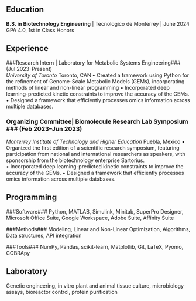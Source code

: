 
## Education
**B.S. in Biotechnology Engineering** | Tecnologico de Monterrey | June 2024
GPA 4.0, 1st in Class Honors

## Experience
###Research Intern | Laboratory for Metabolic Systems Engineering### (Jul 2023-Present)   
*University of Toronto* Toronto, CAN
  •	Created a framework using Python for the refinement of Genome-Scale Metabolic Models (GEMs), incorporating methods of linear and non-linear programming
  •	Incorporated deep learning-predicted kinetic constraints to improve the accuracy of the GEMs.
  •	Designed a framework that efficiently processes omics information across multiple databases.

### Organizing Committee| Biomolecule Research Lab Symposium ### (Feb 2023–Jun 2023)   
*Monterrey Institute of Technology and Higher Education* Puebla, Mexico
  •	Organized the first edition of a scientific research symposium, featuring participation from national and international researchers as speakers, with sponsorship from the biotechnology enterprise Sartorius.  
  •	Incorporated deep learning-predicted kinetic constraints to improve the accuracy of the GEMs.
  •	Designed a framework that efficiently processes omics information across multiple databases.

## Programming
###Software###
Python, MATLAB, Simulink, Minitab, SuperPro Designer, Microsoft Office Suite, Google Workspace, Adobe Suite, Affinity Suite

###Methods###
Modeling, Linear and Non-Linear Optimization, Algorithms, Data structures, API integration

###Tools###
NumPy, Pandas, scikit-learn, Matplotlib, Git, LaTeX, Pyomo, COBRApy

## Laboratory
Genetic engineering, in vitro plant and animal tissue culture, microbiology assays, bioreactor control, protein purification
